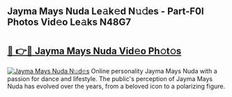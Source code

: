 ## Jayma Mays Nuda Le𝚊k𝚎d N𝚞𝚍es - Part-F0l Photos Vid𝚎o Le𝚊ks N48G7

# <h2><a href="http://fbbhvz.evod.top/?m=Jayma+Mays+Nuda">🔗 👉🔴 Jayma Mays Nuda Vid𝚎o Ph𝚘t𝚘s</a></h2>

[![Jayma Mays Nuda N𝚞d𝚎s](https://i.imgur.com/8V9OHl7.gif)](http://fbbhvz.evod.top/?m=Jayma+Mays+Nuda)
Online personality Jayma Mays Nuda with a passion for dance and lifestyle. The public's perception of Jayma Mays Nuda has evolved over the years, from a beloved icon to a polarizing figure. 
